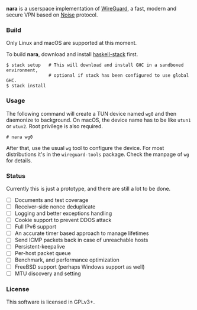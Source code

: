 
**nara** is a userspace implementation of [WireGuard](https://www.wireguard.io),
a fast, modern and secure VPN based on [Noise](https://noiseprotocol.org/) protocol.

### Build

Only Linux and macOS are supported at this moment.

To build **nara**, download and install [haskell-stack](https://www.haskellstack.org) first.
~~~
$ stack setup   # This will download and install GHC in a sandboxed environment,
                # optional if stack has been configured to use global GHC.
$ stack install
~~~

### Usage

The following command will create a TUN device named `wg0` and then daemonize
to background. On macOS, the device name has to be like `utun1` or `utun2`.
Root privilege is also required.
~~~
# nara wg0
~~~

After that, use the usual `wg` tool to configure the device. For most
distributions it's in the `wireguard-tools` package. Check the manpage
of `wg` for details.

### Status

Currently this is just a prototype, and there are still a lot to be done.

- [ ] Documents and test coverage
- [ ] Receiver-side nonce deduplicate
- [ ] Logging and better exceptions handling
- [ ] Cookie support to prevent DDOS attack
- [ ] Full IPv6 support
- [ ] An accurate timer based approach to manage lifetimes
- [ ] Send ICMP packets back in case of unreachable hosts
- [ ] Persistent-keepalive
- [ ] Per-host packet queue
- [ ] Benchmark, and performance optimization
- [ ] FreeBSD support (perhaps Windows support as well)
- [ ] MTU discovery and setting

### License

This software is licensed in GPLv3+.
